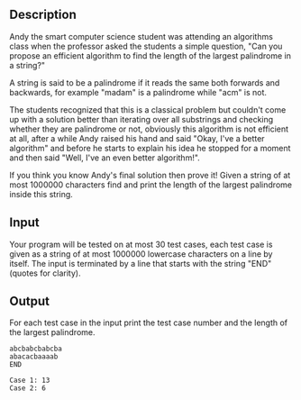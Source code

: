<h2>Description</h2><p>Andy the smart computer science student was attending an algorithms class when the professor asked the students a simple question, "Can you propose an efficient algorithm to find the length of the largest palindrome in a string?"</p><p>A string is said to be a palindrome if it reads the same both forwards and backwards, for example "madam" is a palindrome while "acm" is not.</p><p>The students recognized that this is a classical problem but couldn't come up with a solution better than iterating over all substrings and checking whether they are palindrome or not, obviously this algorithm is not efficient at all, after a while Andy raised his hand and said "Okay, I've a better algorithm" and before he starts to explain his idea he stopped for a moment and then said "Well, I've an even better algorithm!".</p><p>If you think you know Andy's final solution then prove it! Given a string of at most 1000000 characters find and print the length of the largest palindrome inside this string.</p><h2>Input</h2><p>Your program will be tested on at most 30 test cases, each test case is given as a string of at most 1000000 lowercase characters on a line by itself. The input is terminated by a line that starts with the string "END" (quotes for clarity).</p><h2>Output</h2><p>For each test case in the input print the test case number and the length of the largest palindrome.</p>

<pre><code class="language-input1">abcbabcbabcba
abacacbaaaab
END</code></pre>

<pre><code class="language-output1">Case 1: 13
Case 2: 6</code></pre>

